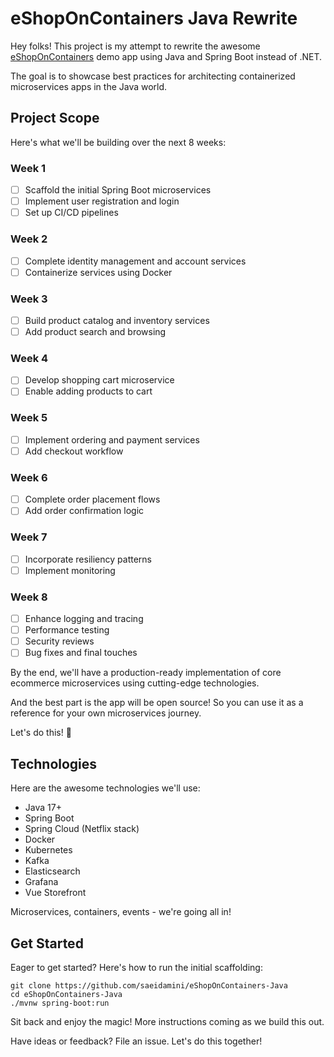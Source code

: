 # eShopOnContainers Java Rewrite

Hey folks! This project is my attempt to rewrite the awesome [eShopOnContainers](https://github.com/dotnet-architecture/eShopOnContainers/) demo app using Java and Spring Boot instead of .NET.

The goal is to showcase best practices for architecting containerized microservices apps in the Java world.

## Project Scope

Here's what we'll be building over the next 8 weeks:

### Week 1
- [ ] Scaffold the initial Spring Boot microservices
- [ ] Implement user registration and login
- [ ] Set up CI/CD pipelines

### Week 2
- [ ] Complete identity management and account services
- [ ] Containerize services using Docker

### Week 3
- [ ] Build product catalog and inventory services
- [ ] Add product search and browsing

### Week 4
- [ ] Develop shopping cart microservice
- [ ] Enable adding products to cart

### Week 5
- [ ] Implement ordering and payment services
- [ ] Add checkout workflow

### Week 6
- [ ] Complete order placement flows
- [ ] Add order confirmation logic

### Week 7
- [ ] Incorporate resiliency patterns
- [ ] Implement monitoring

### Week 8
- [ ] Enhance logging and tracing
- [ ] Performance testing
- [ ] Security reviews
- [ ] Bug fixes and final touches

By the end, we'll have a production-ready implementation of core ecommerce microservices using cutting-edge technologies.

And the best part is the app will be open source! So you can use it as a reference for your own microservices journey.

Let's do this! 🚀

## Technologies
Here are the awesome technologies we'll use:

-  Java 17+
-  Spring Boot
-  Spring Cloud (Netflix stack)
-  Docker
-  Kubernetes
-  Kafka
-  Elasticsearch
-  Grafana
-  Vue Storefront

Microservices, containers, events - we're going all in!

## Get Started
Eager to get started? Here's how to run the initial scaffolding:

```
git clone https://github.com/saeidamini/eShopOnContainers-Java
cd eShopOnContainers-Java
./mvnw spring-boot:run
```

Sit back and enjoy the magic! More instructions coming as we build this out.

Have ideas or feedback? File an issue. Let's do this together!

